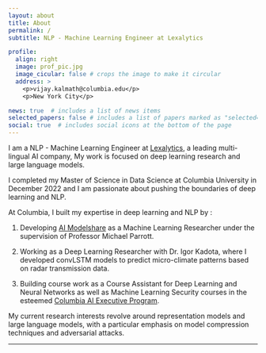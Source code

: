 ```yaml
---
layout: about
title: About
permalink: /
subtitle: NLP - Machine Learning Engineer at Lexalytics

profile:
  align: right
  image: prof_pic.jpg
  image_cicular: false # crops the image to make it circular
  address: >
    <p>vijay.kalmath@columbia.edu</p>
    <p>New York City</p>

news: true  # includes a list of news items
selected_papers: false # includes a list of papers marked as "selected={true}"
social: true  # includes social icons at the bottom of the page
---
```


I am a NLP - Machine Learning Engineer at [Lexalytics](https://www.lexalytics.com/), a leading multi-lingual AI company, My work is focused on deep learning research and large language models. 


I completed my Master of Science in Data Science at Columbia University in December 2022 and  I am passionate about pushing the boundaries of deep learning and NLP. 

At Columbia, I built my expertise in deep learning and NLP by :  

1. Developing [AI Modelshare](https://www.modelshare.ai/) as a Machine Learning Researcher under the supervision of Professor Michael Parrott.

2. Working as a Deep Learning Researcher with Dr. Igor Kadota, where I developed convLSTM models to predict micro-climate patterns based on radar transmission data.

3. Building course work as a Course Assistant for Deep Learning and Neural Networks as well as Machine Learning Security courses in the esteemed [Columbia AI Executive Program](https://ai.engineering.columbia.edu/).

My current research interests revolve around representation models and large language models, with a particular emphasis on model compression techniques and adversarial attacks.



---
